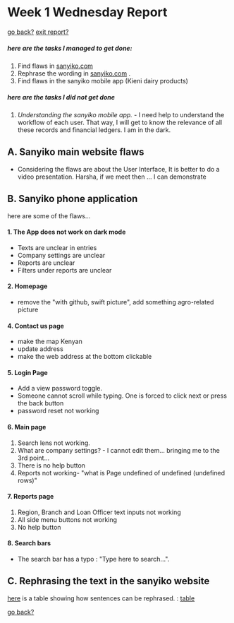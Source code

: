 # Week 1 Wednesday Report

[go back?](22_06_2022.md)
[exit report?](22_06_2022.md)

##### here are the tasks I managed to get done:
1. Find flaws in [sanyiko.com](https://sanyiko.com/)
2. Rephrase the wording in [sanyiko.com](https://sanyiko.com/) .
3. Find flaws in the sanyiko mobile app (Kieni dairy products)


##### here are the tasks I did not get done
1. *Understanding the sanyiko mobile app.* - I need help to understand the workflow of each user. That way, I will get to know the relevance of all these records and financial ledgers. I am in the dark.


## A. Sanyiko main website flaws
- Considering the flaws are about the User Interface, It is better to do a video presentation. Harsha, if we meet then ... I can demonstrate

## B. Sanyiko phone application

here are some of the flaws...
  #### 1. The App does not work on dark mode
  - Texts are unclear in entries
  - Company settings are unclear
  - Reports are unclear
  - Filters under reports are unclear

  #### 2. Homepage
  - remove the "with github, swift picture", add something agro-related picture

  #### 4. Contact us page
  - make the map Kenyan
  - update address
  - make the web address at the bottom clickable

  #### 5. Login Page
  - Add a view password toggle.
  - Someone cannot scroll while typing. One is forced to click next or press the back button
  - password reset not working

  #### 6. Main page
  1. Search lens not working.
  2. What are company settings? - I cannot edit them... bringing me to the 3rd point...
  3. There is no help button
  4. Reports not working- "what is Page undefined of undefined (undefined rows)"

  #### 7. Reports page
  1. Region, Branch and Loan Officer text inputs not working
  2. All side menu buttons not working
  3. No help button

  #### 8. Search bars
  - The search bar has a typo : "Type here to search...".




## C. Rephrasing the text in the sanyiko website
  <a href="https://docs.google.com/document/d/1T7S1NPQCgd1toxgb9jLtdpBuY-uoJFYXpocsp8eQCU8/edit?usp=sharing" target="_blank">here</a> is a table showing how sentences can be rephrased.  : <a href="https://docs.google.com/document/d/1T7S1NPQCgd1toxgb9jLtdpBuY-uoJFYXpocsp8eQCU8/edit?usp=sharing" target="_blank">table</a>

  [go back?](22_06_2022.md)
